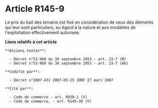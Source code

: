 # Article R145-9

Le prix du bail des terrains est fixé en considération de ceux des éléments qui leur sont particuliers, eu égard à la nature
et aux modalités de l'exploitation effectivement autorisée.

**Liens relatifs à cet article**

	**Anciens textes**:

	  - Décret n°53-960 du 30 septembre 1953 - art. 23-7 (M)
	  - Décret n°53-960 du 30 septembre 1953 - art. 23-7 (Ab)

	**Codifié par**:

	  - Décret n°2007-431 2007-03-25 JORF 27 mars 2007

	**Cité par**:

	  - Code de commerce - art. R930-1 (V)
	  - Code de commerce. - art. R145-30 (V)
